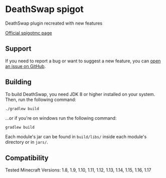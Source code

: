 # DeathSwap spigot

DeathSwap plugin recreated with new features

[Official spigotmc page](https://www.spigotmc.org/resources/deathswap.93312/)

Support
-------
If you need to report a bug or want to suggest a new feature, you
can [open an issue on GitHub](https://github.com/Elexation/DeathSwap-Spigot/issues/new).

Building
--------

To build DeathSwap, you need JDK 8 or higher installed on your system. Then, run the following command:

```sh
./gradlew build
```

...or if you're on windows run the following command:

```batch
gradlew build
```

Each module's jar can be found in `build/libs/` inside each module's directory or in `jars/`.

Compatibility
-------------
Tested Minecraft Versions: 1.8, 1.9, 1.10, 1.11, 1.12, 1.13, 1.14, 1.15, 1.16, 1.17
